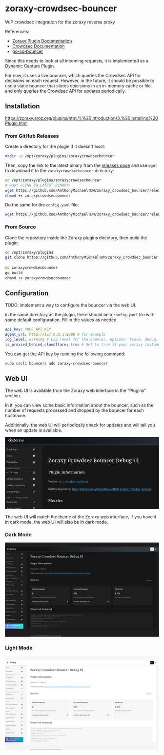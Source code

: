 # zoraxy-crowdsec-bouncer

WIP crowdsec integration for the zoraxy reverse proxy

References:

- [Zoraxy Plugin Documentation](https://zoraxy.aroz.org/plugins/html/)
- [Crowdsec Documentation](https://docs.crowdsec.net/)
- [go-cs-bouncer](https://github.com/crowdsecurity/go-cs-bouncer)

Since this needs to look at all incoming requests, it is implemented as a [Dynamic Capture Plugin](https://zoraxy.aroz.org/plugins/html/3.%20Basic%20Examples/4.%20Dynamic%20Capture%20Example.html).

For now, it uses a live bouncer, which queries the Crowdsec API for decisions on each request. However, in the future, it should be possible to use a static bouncer that stores deicisions in an in-memory cache or file and only queries the Crowdsec API for updates periodically.

## Installation

<https://zoraxy.aroz.org/plugins/html/1.%20Introduction/3.%20Installing%20Plugin.html>

### From GitHub Releases

Create a directory for the plugin if it doesn't exist:

```bash
mkdir -p /opt/zoraxy/plugins/zoraxycrowdsecbouncer
```

Then, copy the link to the latest binary from the [releases page](https://github.com/AnthonyMichaelTDM/zoraxy_crowdsec_bouncer/releases) and use `wget` to download it to the `zoraxycrowdsecbouncer` directory:

```bash
cd /opt/zoraxy/plugins/zoraxycrowdsecbouncer
# wget <LINK_TO_LATEST_BINARY>
wget https://github.com/AnthonyMichaelTDM/zoraxy_crowdsec_bouncer/releases/download/v1.2.0/zoraxycrowdsecbouncer
chmod +x zoraxycrowdsecbouncer
```

Do the same for the `config.yaml` file:

```bash
wget https://github.com/AnthonyMichaelTDM/zoraxy_crowdsec_bouncer/releases/download/v1.2.0/config.yaml
```

### From Source

Clone the repository inside the Zoraxy plugins directory, then build the plugin:

```bash
cd /opt/zoraxy/plugins
git clone https://github.com/AnthonyMichaelTDM/zoraxy_crowdsec_bouncer.git zoraxycrowdsecbouncer

cd zoraxycrowdsecbouncer
go build
chmod +x zoraxycrowdsecbouncer
```

## Configuration

TODO: implement a way to configure the bouncer via the web UI.

in the same directory as the plugin, there should be a `config.yaml` file with some default configuration. Fill in the values as needed.

```yaml
api_key: YOUR_API_KEY
agent_url: http://127.0.0.1:8080 # for example
log_level: warning # Log level for the bouncer, options: trace, debug, info, warning, error
is_proxied_behind_cloudflare: true # Set to true if your zoraxy instance is proxied behind Cloudflare
```

You can get the API key by running the following command:

```bash
sudo cscli bouncers add zoraxy-crowdsec-bouncer
```

## Web UI

The web UI is available from the Zoraxy web interface in the "Plugins" section.

In it, you can view some basic information about the bouncer, such as the number of requests processed and dropped by the bouncer for each hostname.

Additionally, the web UI will periodically check for updates and will tell you when an update is available.

![](assets/WebUI-Update-Available.png)

The web UI will match the theme of the Zoraxy web interface, if you have it in dark mode, the web UI will also be in dark mode.

### Dark Mode

![](assets/WebUI-Dark.png)

### Light Mode

![](assets/WebUI-Light.png)
